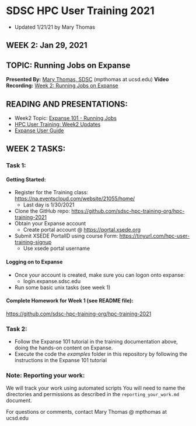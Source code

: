 # SDSC HPC User Training 2021
* Updated 1/21/21 by Mary Thomas

## WEEK 2: Jan 29, 2021

## TOPIC:  Running Jobs on Expanse
**Presented By:** [Mary Thomas, SDSC](https://hpc-students.sdsc.edu/instr_bios/mary_thomas.html) (mpthomas at ucsd.edu)
**Video Recording:** [Week 2: Running Jobs on Expanse](https://www.youtube.com/watch?v=nTcOp7LNle0)

## READING AND PRESENTATIONS:
* Week2 Topic: [Expanse 101 - Running Jobs](https://hpc-training.sdsc.edu/expanse-101/)
* [HPC User Training: Week2 Updates](./HPC_UT21_Week2_Updates_01_29_21.pdf)
* [Expanse User Guide](https://www.sdsc.edu/support/user_guides/expanse.html)

## WEEK 2 TASKS:

### Task 1: 
#### Getting Started:
* Register for the Training class: https://na.eventscloud.com/website/21055/home/
   * Last day is 1/30/2021
* Clone the GitHub repo: https://github.com/sdsc-hpc-training-org/hpc-training-2021
* Obtain your Expanse  account
   * Create portal account @ https://portal.xsede.org 
* Submit XSEDE PortalID using course Form:  https://tinyurl.com/hpc-user-training-signup
   * Use xsede portal username
#### Logging on to Expanse
* Once your account is created, make sure you can logon onto expanse:
   * login.expanse.sdsc.edu
* Run some basic unix tasks (see week 1)
####  Complete Homework for Week 1  (see README file):
https://github.com/sdsc-hpc-training-org/hpc-training-2021

### Task 2:
* Follow the Expanse 101 tutorial in the training documentation above, doing the hands-on content on Expanse.
* Execute the code the *examples* folder in this repository by following the instructions in the Expanse 101 tutorial

### Note: Reporting your work:
We will track your work using automated scripts
You will need to name the directories and permissions as described in the ``reporting_your_work.md`` document.

For questions or comments, contact Mary Thomas @ mpthomas  at  ucsd.edu
